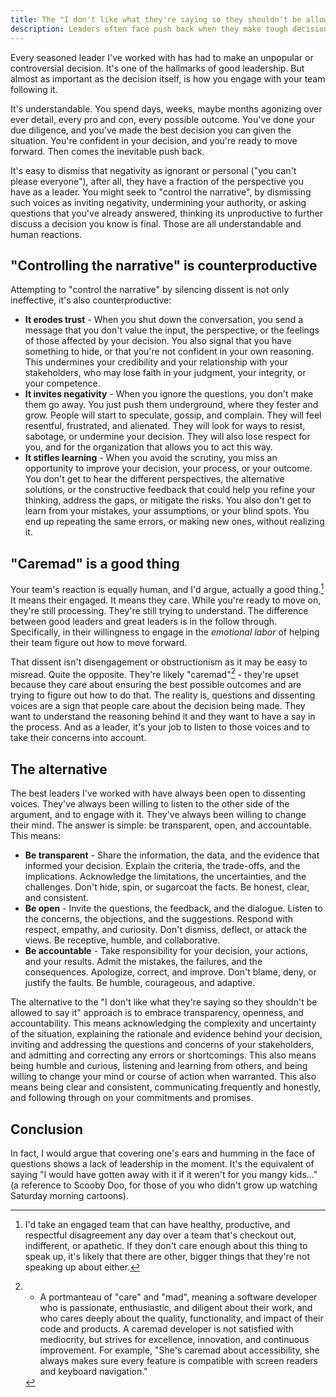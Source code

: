 ```yaml
---
title: The "I don't like what they're saying so they shouldn't be allowed to say it" approach to crisis management
description: Leaders often face push back when they make tough decisions. Trying to "control the narrative" by ignoring or shutting down dissent is a bad idea. It erodes trust, invites negativity, and stifles learning. A better approach is to be transparent, open, and accountable. This builds trust, invites positivity, and fosters learning.
---
```


Every seasoned leader I've worked with has had to make an unpopular or controversial decision. It's one of the hallmarks of good leadership. But almost as important as the decision itself, is how you engage with your team following it.

It's understandable. You spend days, weeks, maybe months agonizing over ever detail, every pro and con, every possible outcome. You've done your due diligence, and you've made the best decision you can given the situation. You're confident in your decision, and you're ready to move forward. Then comes the inevitable push back.

It's easy to dismiss that negativity as ignorant or personal ("you can't please everyone"), after all, they have a fraction of the perspective you have as a leader. You might seek to "control the narrative", by dismissing such voices as inviting negativity, undermining your authority, or asking questions that you've already answered, thinking its unproductive to further discuss a decision you know is  final. Those are all understandable and human reactions.

## "Controlling the narrative" is counterproductive

Attempting to "control the narrative" by silencing dissent is not only ineffective, it's also counterproductive:

* **It erodes trust** - When you shut down the conversation, you send a message that you don't value the input, the perspective, or the feelings of those affected by your decision. You also signal that you have something to hide, or that you're not confident in your own reasoning. This undermines your credibility and your relationship with your stakeholders, who may lose faith in your judgment, your integrity, or your competence.
* **It invites negativity** - When you ignore the questions, you don't make them go away. You just push them underground, where they fester and grow. People will start to speculate, gossip, and complain. They will feel resentful, frustrated, and alienated. They will look for ways to resist, sabotage, or undermine your decision. They will also lose respect for you, and for the organization that allows you to act this way.
* **It stifles learning** - When you avoid the scrutiny, you miss an opportunity to improve your decision, your process, or your outcome. You don't get to hear the different perspectives, the alternative solutions, or the constructive feedback that could help you refine your thinking, address the gaps, or mitigate the risks. You also don't get to learn from your mistakes, your assumptions, or your blind spots. You end up repeating the same errors, or making new ones, without realizing it.

## "Caremad" is a good thing

Your team's reaction is equally human, and I'd argue, actually a good thing.[^1] It means their engaged. It means they care. While you're ready to move on, they're still processing. They're still trying to understand. The difference between good leaders and great leaders is in the follow through. Specifically, in their willingness to engage in the *emotional labor* of helping their team figure out how to move forward.

That dissent isn't disengagement or obstructionism as it may be easy to misread. Quite the opposite. They're likely "caremad"[^2] - they're upset because they care about ensuring the best possible outcomes and are trying to figure out how to do that. The reality is, questions and dissenting voices are a sign that people care about the decision being made. They want to understand the reasoning behind it and they want to have a say in the process. And as a leader, it's your job to listen to those voices and to take their concerns into account.

## The alternative

The best leaders I've worked with have always been open to dissenting voices. They've always been willing to listen to the other side of the argument, and to engage with it. They've always been willing to change their mind. The answer is simple: be transparent, open, and accountable. This means:

* **Be transparent** - Share the information, the data, and the evidence that informed your decision. Explain the criteria, the trade-offs, and the implications. Acknowledge the limitations, the uncertainties, and the challenges. Don't hide, spin, or sugarcoat the facts. Be honest, clear, and consistent.
* **Be open** - Invite the questions, the feedback, and the dialogue. Listen to the concerns, the objections, and the suggestions. Respond with respect, empathy, and curiosity. Don't dismiss, deflect, or attack the views. Be receptive, humble, and collaborative.
* **Be accountable** - Take responsibility for your decision, your actions, and your results. Admit the mistakes, the failures, and the consequences. Apologize, correct, and improve. Don't blame, deny, or justify the faults. Be humble, courageous, and adaptive.

The alternative to the "I don't like what they're saying so they shouldn't be allowed to say it" approach is to embrace transparency, openness, and accountability. This means acknowledging the complexity and uncertainty of the situation, explaining the rationale and evidence behind your decision, inviting and addressing the questions and concerns of your stakeholders, and admitting and correcting any errors or shortcomings. This also means being humble and curious, listening and learning from others, and being willing to change your mind or course of action when warranted. This also means being clear and consistent, communicating frequently and honestly, and following through on your commitments and promises.

## Conclusion

In fact, I would argue that covering one's ears and humming in the face of questions shows a lack of leadership in the moment. It's the equivalent of saying "I would have gotten away with it if it weren't for you mangy kids..." (a reference to Scooby Doo, for those of you who didn't grow up watching Saturday morning cartoons).

[^1]: I'd take an engaged team that can have healthy, productive, and respectful disagreement any day over a team that's checkout out, indifferent, or apathetic. If they don't care enough about this thing to speak up, it's likely that there are other, bigger things that they're not speaking up about either.

[^2]: - A portmanteau of "care" and "mad", meaning a software developer who is passionate, enthusiastic, and diligent about their work, and who cares deeply about the quality, functionality, and impact of their code and products. A caremad developer is not satisfied with mediocrity, but strives for excellence, innovation, and continuous improvement. For example, "She's caremad about accessibility, she always makes sure every feature is compatible with screen readers and keyboard navigation."
